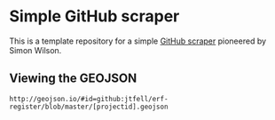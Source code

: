 # Simple GitHub scraper

This is a template repository for a simple [GitHub scraper](https://simonwillison.net/2020/Oct/9/git-scraping/) pioneered by Simon Wilson.

## Viewing the GEOJSON

`http://geojson.io/#id=github:jtfell/erf-register/blob/master/[projectid].geojson`

